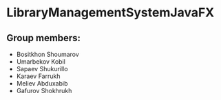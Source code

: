 # LibraryManagementSystemJavaFX
## Group members:
- Bositkhon Shoumarov
- Umarbekov Kobil
- Sapaev Shukurillo
- Karaev Farrukh
- Meliev Abduxabib
- Gafurov Shokhrukh

